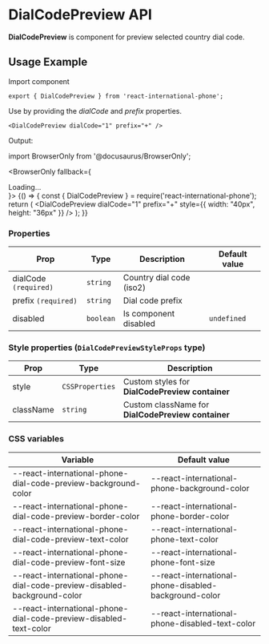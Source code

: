 # DialCodePreview API

**DialCodePreview** is component for preview selected country dial code.

## Usage Example

Import component

```tsx
export { DialCodePreview } from 'react-international-phone';
```

Use by providing the _dialCode_ and _prefix_ properties.

```tsx
<DialCodePreview dialCode="1" prefix="+" />
```

Output:

import BrowserOnly from '@docusaurus/BrowserOnly';

<BrowserOnly fallback={<div>Loading...</div>}>
{() => {
const { DialCodePreview } = require('react-international-phone');
return (
<DialCodePreview dialCode="1" prefix="+" style={{ width: "40px", height: "36px" }} />
);
}}
</BrowserOnly>

### Properties

| Prop                  | Type      | Description              | Default value |
| --------------------- | --------- | ------------------------ | ------------- |
| dialCode `(required)` | `string`  | Country dial code (iso2) |               |
| prefix `(required)`   | `string`  | Dial code prefix         |               |
| disabled              | `boolean` | Is component disabled    | `undefined`   |

### Style properties (`DialCodePreviewStyleProps` type)

| Prop      | Type            | Description                                        |
| --------- | --------------- | -------------------------------------------------- |
| style     | `CSSProperties` | Custom styles for **DialCodePreview container**    |
| className | `string`        | Custom className for **DialCodePreview container** |

### CSS variables

| Variable                                                                | Default value                                         |
| ----------------------------------------------------------------------- | ----------------------------------------------------- |
| --react-international-phone-dial-code-preview-background-color          | --react-international-phone-background-color          |
| --react-international-phone-dial-code-preview-border-color              | --react-international-phone-border-color              |
| --react-international-phone-dial-code-preview-text-color                | --react-international-phone-text-color                |
| --react-international-phone-dial-code-preview-font-size                 | --react-international-phone-font-size                 |
| --react-international-phone-dial-code-preview-disabled-background-color | --react-international-phone-disabled-background-color |
| --react-international-phone-dial-code-preview-disabled-text-color       | --react-international-phone-disabled-text-color       |
